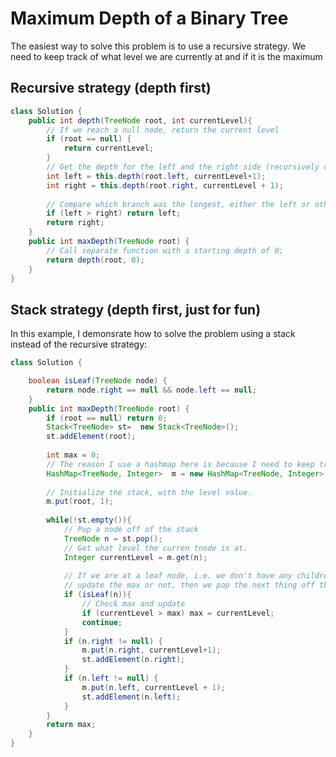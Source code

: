 # Maximum Depth of a Binary Tree
The easiest way to solve this problem is to use a recursive strategy. We need to keep track of what level we are currently at and if it is the maximum 

## Recursive strategy (depth first) 
```java
class Solution {
    public int depth(TreeNode root, int currentLevel){
        // If we reach a null node, return the current level 
        if (root == null) {
            return currentLevel; 
        }
        // Get the depth for the left and the right side (recursively calling this function)
        int left = this.depth(root.left, currentLevel+1); 
        int right = this.depth(root.right, currentLevel + 1); 
        
        // Compare which branch was the longest, either the left or othe right. 
        if (left > right) return left; 
        return right; 
    }
    public int maxDepth(TreeNode root) {
        // Call separate function with a starting depth of 0; 
        return depth(root, 0);  
    }
}
```

## Stack strategy (depth first, just for fun)
In this example, I demonsrate how to solve the problem using a stack instead of the recursive strategy: 

```java
class Solution {

    boolean isLeaf(TreeNode node) {
        return node.right == null && node.left == null; 
    }
    public int maxDepth(TreeNode root) {
        if (root == null) return 0; 
        Stack<TreeNode> st=  new Stack<TreeNode>(); 
        st.addElement(root);
        
        int max = 0; 
        // The reason I use a hashmap here is because I need to keep track of the current level I am at. 
        HashMap<TreeNode, Integer>  m = new HashMap<TreeNode, Integer>(); 
        
        // Initialize the stack, with the level value. 
        m.put(root, 1); 
        
        while(!st.empty()){
            // Pop a node off of the stack
            TreeNode n = st.pop();
            // Get what level the curren tnode is at. 
            Integer currentLevel = m.get(n); 
            
            // If we are at a leaf node, i.e. we don't have any children nodes, then we either 
            // update the max or not, then we pop the next thing off the stack. 
            if (isLeaf(n)){
                // Check max and update
                if (currentLevel > max) max = currentLevel; 
                continue;
            }  
            if (n.right != null) {
                m.put(n.right, currentLevel+1); 
                st.addElement(n.right);
            }
            if (n.left != null) {
                m.put(n.left, currentLevel + 1); 
                st.addElement(n.left);
            }
        }
        return max; 
    }
}
```
